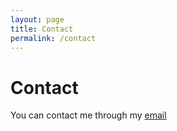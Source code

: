 ```yaml
---
layout: page
title: Contact
permalink: /contact
---
```


# Contact

You can contact me through my [email](mailto:josezambranomir@gmail.com) 
